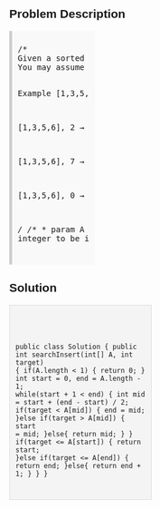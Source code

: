 <style>
  body { font-family: Arial, sans-serif; }
  .container { max-width: 50%; margin: auto; padding: 20px; }
  .comment-block { max-width: 50%; background-color: #f9f9f9; padding: 10px; border-left: 5px solid #ccc; }
  .code-block { background-color: #f4f4f4; padding: 10px; border: 1px solid #ddd; }
</style>

<div class='container'>
<h2>Problem Description</h2>
<div class='comment-block'>
<pre>
/*
Given a sorted array and a target value, return the index if the target is found. If not, return the index where it would be if it were inserted in order.
You may assume NO duplicates in the array.

Example
[1,3,5,6], 5 → 2

[1,3,5,6], 2 → 1

[1,3,5,6], 7 → 4

[1,3,5,6], 0 → 0

*/
    /** 
     * param A : an integer sorted array
     * param target :  an integer to be inserted
     * return : an integer
     */
</pre>
</div>

<h2>Solution</h2>
<div class='code-block'>
<pre><code class='language-java'>

public class Solution {
    public int searchInsert(int[] A, int target) {
        if(A.length < 1) {
            return 0;
        }
        int start = 0, end = A.length - 1;
        while(start + 1 < end) {
            int mid = start + (end - start) / 2;
            if(target < A[mid]) {
                end = mid;
            }else if(target > A[mid]) {
                start = mid;
            }else{
                return mid;
            }
        }
        if(target <= A[start]) {
            return start;
        }else if(target <= A[end]) {
            return end;
        }else{
            return end + 1;
        }
    }
}
</code></pre>
</div>
</div>
